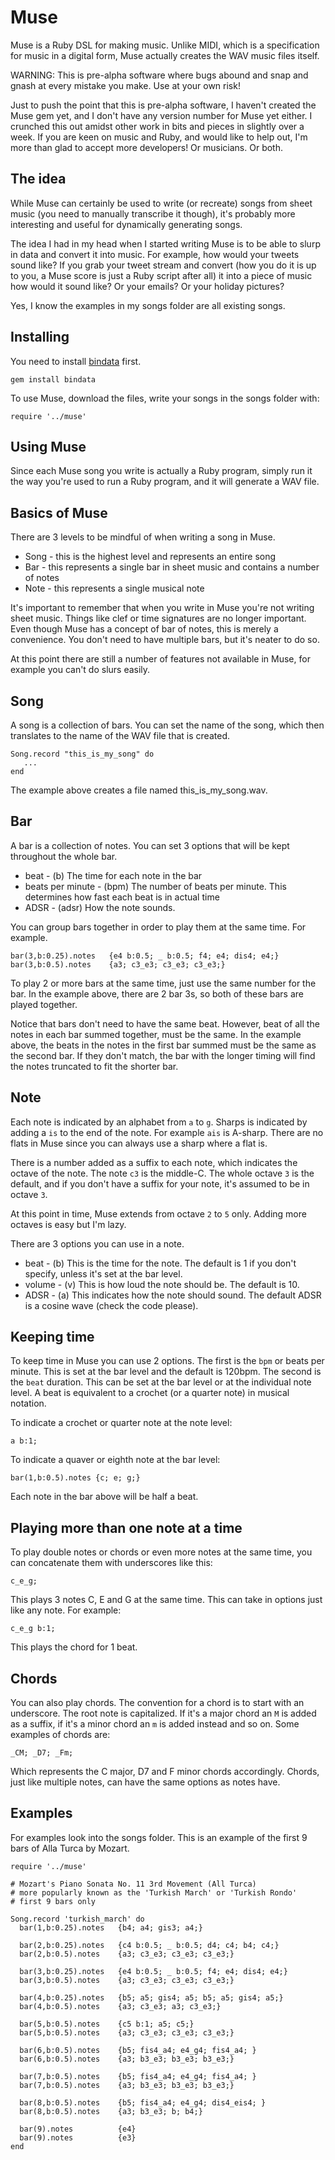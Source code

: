 # Muse

Muse is a Ruby DSL for making music. Unlike MIDI, which is a specification for music in a digital form, Muse actually creates the WAV music files itself.

WARNING: This is pre-alpha software where bugs abound and snap and gnash at every mistake you make. Use at your own risk!

Just to push the point that this is pre-alpha software, I haven't created the Muse gem yet, and I don't have any version number for Muse yet either. I crunched this out amidst other work in bits and pieces in slightly over a week. If you are keen on music and Ruby, and would like to help out, I'm more than glad to accept more developers! Or musicians. Or both.

## The idea

While Muse can certainly be used to write (or recreate) songs from sheet music (you need to manually transcribe it though), it's probably more interesting and useful for dynamically generating songs.

The idea I had in my head when I started writing Muse is to be able to slurp in data and convert it into music. For example, how would your tweets sound like? If you grab your tweet stream and convert (how you do it is up to you, a Muse score is just a Ruby script after all) it into a piece of music how would it sound like? Or your emails? Or your holiday pictures?

Yes, I know the examples in my songs folder are all existing songs.

## Installing

You need to install [bindata](http://bindata.rubyforge.org) first.

    gem install bindata

To use Muse, download the files, write your songs in the songs folder with:

    require '../muse'

## Using Muse

Since each Muse song you write is actually a Ruby program, simply run it the way you're used to run a Ruby program, and it will generate a WAV file.

## Basics of Muse

There are 3 levels to be mindful of when writing a song in Muse.

* Song - this is the highest level and represents an entire song
* Bar - this represents a single bar in sheet music and contains a number of notes
* Note - this represents a single musical note

It's important to remember that when you write in Muse you're not writing sheet music. Things like clef or time signatures are no longer important. Even though Muse has a concept of bar of notes, this is merely a convenience. You don't need to have multiple bars, but it's neater to do so.

At this point there are still a number of features not available in Muse, for example you can't do slurs easily.

## Song

A song is a collection of bars. You can set the name of the song, which then translates to the name of the WAV file that is created.

    Song.record "this_is_my_song" do
       ...
    end

The example above creates a file named this\_is\_my\_song.wav.

## Bar

A bar is a collection of notes. You can set 3 options that will be kept throughout the whole bar.

* beat - (b) The time for each note in the bar
* beats per minute - (bpm) The number of beats per minute. This determines how fast each beat is in actual time
* ADSR - (adsr) How the note sounds.

You can group bars together in order to play them at the same time. For example.

    bar(3,b:0.25).notes   {e4 b:0.5; _ b:0.5; f4; e4; dis4; e4;}
    bar(3,b:0.5).notes    {a3; c3_e3; c3_e3; c3_e3;}

To play 2 or more bars at the same time, just use the same number for the bar. In the example above, there are 2 bar 3s, so both of these bars are played together.

Notice that bars don't need to have the same beat. However, beat of all the notes in each bar summed together, must be the same. In the example above, the beats in the notes in the first bar summed must be the same as the second bar. If they don't match, the bar with the longer timing will find the notes truncated to fit the shorter bar. 

## Note

Each note is indicated by an alphabet from `a` to `g`. Sharps is indicated by adding a `is` to the end of the note. For example `ais` is A-sharp. There are no flats in Muse since you can always use a sharp where a flat is.

There is a number added as a suffix to each note, which indicates the octave of the note. The note `c3` is the middle-C. The whole octave `3` is the default, and if you don't have a suffix for your note, it's assumed to be in octave `3`. 

At this point in time, Muse extends from octave `2` to `5` only. Adding more octaves is easy but I'm lazy.

There are 3 options you can use in a note.

* beat - (b) This is the time for the note. The default is 1 if you don't specify, unless it's set at the bar level.
* volume - (v) This is how loud the note should be. The default is 10.
* ADSR - (a) This indicates how the note should sound. The default ADSR is a cosine wave (check the code please).


## Keeping time

To keep time in Muse you can use 2 options. The first is the `bpm` or beats per minute. This is set at the bar level and the default is 120bpm. The second is the `beat` duration. This can be set at the bar level or at the individual note level. A beat is equivalent to a crochet (or a quarter note) in musical notation. 

To indicate a crochet or quarter note at the note level:

    a b:1;
    
To indicate a quaver or eighth note at the bar level:

    bar(1,b:0.5).notes {c; e; g;}
    
Each note in the bar above will be half a beat.

## Playing more than one note at a time

To play double notes or chords or even more notes at the same time, you can concatenate them with underscores like this:

    c_e_g; 
    
This plays 3 notes C, E and G at the same time. This can take in options just like any note. For example:

    c_e_g b:1;
    
This plays the chord for 1 beat.

## Chords

You can also play chords. The convention for a chord is to start with an underscore. The root note is capitalized. If it's a major chord an `M` is added as a suffix, if it's a minor chord an `m` is added instead and so on. Some examples of chords are:

    _CM; _D7; _Fm;
    
Which represents the C major, D7 and F minor chords accordingly. Chords, just like multiple notes, can have the same options as notes have.

## Examples

For examples look into the songs folder. This is an example of the first 9 bars of Alla Turca by Mozart.

    require '../muse'

    # Mozart's Piano Sonata No. 11 3rd Movement (All Turca)
    # more popularly known as the 'Turkish March' or 'Turkish Rondo'
    # first 9 bars only

    Song.record 'turkish_march' do
      bar(1,b:0.25).notes   {b4; a4; gis3; a4;}

      bar(2,b:0.25).notes   {c4 b:0.5; _ b:0.5; d4; c4; b4; c4;}
      bar(2,b:0.5).notes    {a3; c3_e3; c3_e3; c3_e3;} 

      bar(3,b:0.25).notes   {e4 b:0.5; _ b:0.5; f4; e4; dis4; e4;}
      bar(3,b:0.5).notes    {a3; c3_e3; c3_e3; c3_e3;}  

      bar(4,b:0.25).notes   {b5; a5; gis4; a5; b5; a5; gis4; a5;}
      bar(4,b:0.5).notes    {a3; c3_e3; a3; c3_e3;}  
  
      bar(5,b:0.5).notes    {c5 b:1; a5; c5;}
      bar(5,b:0.5).notes    {a3; c3_e3; c3_e3; c3_e3;}  
  
      bar(6,b:0.5).notes    {b5; fis4_a4; e4_g4; fis4_a4; }
      bar(6,b:0.5).notes    {a3; b3_e3; b3_e3; b3_e3;}  
  
      bar(7,b:0.5).notes    {b5; fis4_a4; e4_g4; fis4_a4; }
      bar(7,b:0.5).notes    {a3; b3_e3; b3_e3; b3_e3;}    
  
      bar(8,b:0.5).notes    {b5; fis4_a4; e4_g4; dis4_eis4; }
      bar(8,b:0.5).notes    {a3; b3_e3; b; b4;}  
  
      bar(9).notes          {e4}
      bar(9).notes          {e3}  
    end
